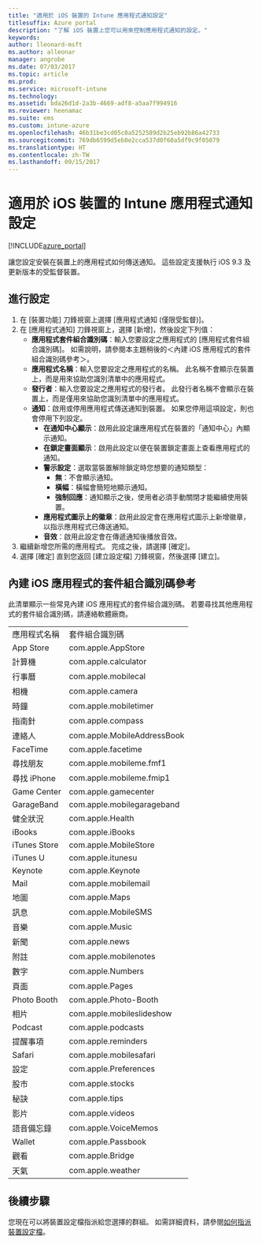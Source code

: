 ```yaml
---
title: "適用於 iOS 裝置的 Intune 應用程式通知設定"
titlesuffix: Azure portal
description: "了解 iOS 裝置上您可以用來控制應用程式通知的設定。"
keywords: 
author: lleonard-msft
ms.author: alleonar
manager: angrobe
ms.date: 07/03/2017
ms.topic: article
ms.prod: 
ms.service: microsoft-intune
ms.technology: 
ms.assetid: bda26d1d-2a3b-4669-adf8-a5aa7f994916
ms.reviewer: heenamac
ms.suite: ems
ms.custom: intune-azure
ms.openlocfilehash: 46b31be3cd05c0a5252589d2b25eb92b86a42733
ms.sourcegitcommit: 769db6599d5eb0e2cca537d0f60a5df9c9f05079
ms.translationtype: HT
ms.contentlocale: zh-TW
ms.lasthandoff: 09/15/2017
---
```

# <a name="intune-app-notifications-settings-for-ios-devices"></a>適用於 iOS 裝置的 Intune 應用程式通知設定

[!INCLUDE[azure_portal](./includes/azure_portal.md)]

讓您設定安裝在裝置上的應用程式如何傳送通知。 這些設定支援執行 iOS 9.3 及更新版本的受監督裝置。

## <a name="configure-settings"></a>進行設定

1. 在 [裝置功能] 刀鋒視窗上選擇 [應用程式通知 (僅限受監督)]。
2. 在 [應用程式通知] 刀鋒視窗上，選擇 [新增]，然後設定下列值：
    - **應用程式套件組合識別碼**：輸入您要設定之應用程式的 [應用程式套件組合識別碼]。 如需說明，請參閱本主題稍後的＜內建 iOS 應用程式的套件組合識別碼參考＞。
    - **應用程式名稱**：輸入您要設定之應用程式的名稱。 此名稱不會顯示在裝置上，而是用來協助您識別清單中的應用程式。
    - **發行者**：輸入您要設定之應用程式的發行者。 此發行者名稱不會顯示在裝置上，而是僅用來協助您識別清單中的應用程式。
    - **通知**：啟用或停用應用程式傳送通知到裝置。 如果您停用這項設定，則也會停用下列設定。
        - **在通知中心顯示**：啟用此設定讓應用程式在裝置的「通知中心」內顯示通知。
        - **在鎖定畫面顯示**：啟用此設定以便在裝置鎖定畫面上查看應用程式的通知。
        - **警示設定**：選取當裝置解除鎖定時您想要的通知類型：
            - **無**：不會顯示通知。
            - **橫幅**：橫幅會簡短地顯示通知。
            - **強制回應**：通知顯示之後，使用者必須手動關閉才能繼續使用裝置。
        - **應用程式圖示上的徽章**：啟用此設定會在應用程式圖示上新增徽章，以指示應用程式已傳送通知。
        - **音效**：啟用此設定會在傳遞通知後播放音效。
3. 繼續新增您所需的應用程式。 完成之後，請選擇 [確定]。
4. 選擇 [確定] 直到您返回 [建立設定檔] 刀鋒視窗，然後選擇 [建立]。 


## <a name="bundle-id-reference-for-built-in-ios-apps"></a>內建 iOS 應用程式的套件組合識別碼參考

此清單顯示一些常見內建 iOS 應用程式的套件組合識別碼。 若要尋找其他應用程式的套件組合識別碼，請連絡軟體廠商。 

|||
|-|-|
|應用程式名稱|套件組合識別碼|
|App Store|com.apple.AppStore|
|計算機|com.apple.calculator|
|行事曆|com.apple.mobilecal|
|相機|com.apple.camera|
|時鐘|com.apple.mobiletimer|
|指南針|com.apple.compass|
|連絡人|com.apple.MobileAddressBook|
|FaceTime|com.apple.facetime|
|尋找朋友|com.apple.mobileme.fmf1|
|尋找 iPhone|com.apple.mobileme.fmip1|
|Game Center|com.apple.gamecenter|
|GarageBand|com.apple.mobilegarageband|
|健全狀況|com.apple.Health|
|iBooks|com.apple.iBooks|
|iTunes Store|com.apple.MobileStore|
|iTunes U|com.apple.itunesu|
|Keynote|com.apple.Keynote|
|Mail|com.apple.mobilemail|
|地圖|com.apple.Maps|
|訊息|com.apple.MobileSMS|
|音樂|com.apple.Music|
|新聞|com.apple.news|
|附註|com.apple.mobilenotes|
|數字|com.apple.Numbers|
|頁面|com.apple.Pages|
|Photo Booth|com.apple.Photo-Booth|
|相片|com.apple.mobileslideshow|
|Podcast|com.apple.podcasts|
|提醒事項|com.apple.reminders|
|Safari|com.apple.mobilesafari|
|設定|com.apple.Preferences|
|股市|com.apple.stocks|
|秘訣|com.apple.tips|
|影片|com.apple.videos|
|語音備忘錄|com.apple.VoiceMemos|
|Wallet|com.apple.Passbook|
|觀看|com.apple.Bridge|
|天氣|com.apple.weather|

## <a name="next-steps"></a>後續步驟

您現在可以將裝置設定檔指派給您選擇的群組。 如需詳細資料，請參閱[如何指派裝置設定檔](device-profile-assign.md)。

